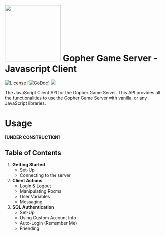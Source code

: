 # <img src="https://raw.githubusercontent.com/hewiefreeman/GopherClientJS/master/JS_Gopher.png" width="180" height="180"> Gopher Game Server - Javascript Client

[![License](https://img.shields.io/badge/License-Apache%202.0-blue.svg)](https://opensource.org/licenses/Apache-2.0) [![GoDoc](https://godoc.org/github.com/hewiefreeman/GopherGameServer?status.svg)] <img src="https://img.shields.io/badge/version-v1.0--beta.1-blue.svg">

The JavaScript Client API for the Gopher Game Server. This API provides all the functionalities to use the Gopher Game Server with vanilla, or any JavaScript libraries.

# Usage

 **[UNDER CONSTRUCTION]**

## Table of Contents

1) **Getting Started**
   - Set-Up
   - Connecting to the server
2) **Client Actions**
   - Login & Logout
   - Manipulating Rooms
   - User Variables
   - Messaging
3) **SQL Authentication**
   - Set-Up
   - Using Custom Account Info
   - Auto-Login (Remember Me)
   - Friending
